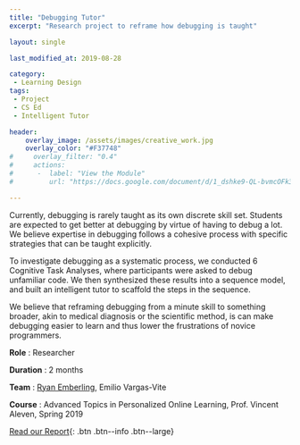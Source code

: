 ```yaml
---
title: "Debugging Tutor"
excerpt: "Research project to reframe how debugging is taught"

layout: single

last_modified_at: 2019-08-28

category:
 - Learning Design
tags: 
 - Project
 - CS Ed
 - Intelligent Tutor

header:
    overlay_image: /assets/images/creative_work.jpg
    overlay_color: "#F37748"
#     overlay_filter: "0.4"
#     actions:
#      -  label: "View the Module"
#         url: "https://docs.google.com/document/d/1_dshke9-QL-bvmcOFk3OJjf_1akMt6k4JClXesCpS54/edit?usp=sharing"

---
```

Currently, debugging is rarely taught as its own discrete skill set. Students are expected to get better at debugging by virtue of having to debug a lot. We believe expertise in debugging follows a cohesive process with specific strategies that can be taught explicitly. 

To investigate debugging as a systematic process, we conducted 6 Cognitive Task Analyses, where participants were asked to debug unfamiliar code. We then synthesized these results into a sequence model, and built an intelligent tutor to scaffold the steps in the sequence. 

We believe that reframing debugging from a minute skill to something broader, akin to medical diagnosis or the scientific method, is can make debugging easier to learn and thus lower the frustrations of novice programmers.

**Role** : Researcher

**Duration** : 2 months

**Team** : [Ryan Emberling](https://emberling.education), Emilio Vargas-Vite

**Course** : Advanced Topics in Personalized Online Learning, Prof. Vincent Aleven, Spring 2019

[Read our Report](https://docs.google.com/document/d/1gHYkQ4q4C-qs-p00Kh-AOq04-BzuXMEIeRdQyxGxUuE/edit?usp=sharing){: .btn .btn--info .btn--large}

